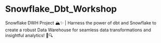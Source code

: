 # Snowflake_Dbt_Workshop
Snowflake DWH Project 🏔️✨ | Harness the power of dbt and Snowflake to create a robust Data Warehouse for seamless data transformations and insightful analytics! 🚀🔍
